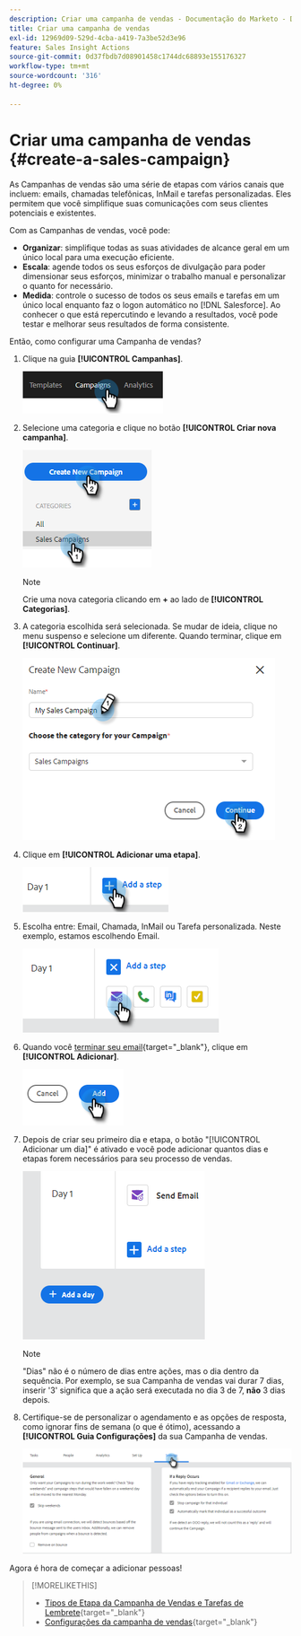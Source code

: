 ```yaml
---
description: Criar uma campanha de vendas - Documentação do Marketo - Documentação do produto
title: Criar uma campanha de vendas
exl-id: 12969d09-529d-4cba-a419-7a3be52d3e96
feature: Sales Insight Actions
source-git-commit: 0d37fbdb7d08901458c1744dc68893e155176327
workflow-type: tm+mt
source-wordcount: '316'
ht-degree: 0%

---
```


# Criar uma campanha de vendas {#create-a-sales-campaign}

As Campanhas de vendas são uma série de etapas com vários canais que incluem: emails, chamadas telefônicas, InMail e tarefas personalizadas. Eles permitem que você simplifique suas comunicações com seus clientes potenciais e existentes.

Com as Campanhas de vendas, você pode:

* **Organizar**: simplifique todas as suas atividades de alcance geral em um único local para uma execução eficiente.
* **Escala**: agende todos os seus esforços de divulgação para poder dimensionar seus esforços, minimizar o trabalho manual e personalizar o quanto for necessário.
* **Medida**: controle o sucesso de todos os seus emails e tarefas em um único local enquanto faz o logon automático no [!DNL Salesforce]. Ao conhecer o que está repercutindo e levando a resultados, você pode testar e melhorar seus resultados de forma consistente.

Então, como configurar uma Campanha de vendas?

1. Clique na guia **[!UICONTROL Campanhas]**.

   ![](assets/create-a-sales-campaign-1.png)

1. Selecione uma categoria e clique no botão **[!UICONTROL Criar nova campanha]**.

   ![](assets/create-a-sales-campaign-2.png)

   >[!NOTE]
   >
   >Crie uma nova categoria clicando em **+** ao lado de **[!UICONTROL Categorias]**.

1. A categoria escolhida será selecionada. Se mudar de ideia, clique no menu suspenso e selecione um diferente. Quando terminar, clique em **[!UICONTROL Continuar]**.

   ![](assets/create-a-sales-campaign-3.png)

1. Clique em **[!UICONTROL Adicionar uma etapa]**.

   ![](assets/create-a-sales-campaign-4.png)

1. Escolha entre: Email, Chamada, InMail ou Tarefa personalizada. Neste exemplo, estamos escolhendo Email.

   ![](assets/create-a-sales-campaign-5.png)

1. Quando você [terminar seu email](/help/marketo/product-docs/marketo-sales-insight/actions/campaigns/sales-campaign-step-types-and-reminder-tasks.md#email){target="_blank"}, clique em **[!UICONTROL Adicionar]**.

   ![](assets/create-a-sales-campaign-6.png)

1. Depois de criar seu primeiro dia e etapa, o botão &quot;[!UICONTROL Adicionar um dia]&quot; é ativado e você pode adicionar quantos dias e etapas forem necessários para seu processo de vendas.

   ![](assets/create-a-sales-campaign-7.png)

   >[!NOTE]
   >
   >&quot;Dias&quot; não é o número de dias entre ações, mas o dia dentro da sequência. Por exemplo, se sua Campanha de vendas vai durar 7 dias, inserir &#39;3&#39; significa que a ação será executada no dia 3 de 7, **não** 3 dias depois.

1. Certifique-se de personalizar o agendamento e as opções de resposta, como ignorar fins de semana (o que é ótimo), acessando a **[!UICONTROL Guia Configurações]** da sua Campanha de vendas.

   ![](assets/create-a-sales-campaign-8.png)

Agora é hora de começar a adicionar pessoas!

>[!MORELIKETHIS]
>
>* [Tipos de Etapa da Campanha de Vendas e Tarefas de Lembrete](/help/marketo/product-docs/marketo-sales-insight/actions/campaigns/sales-campaign-step-types-and-reminder-tasks.md){target="_blank"}
>* [Configurações da campanha de vendas](/help/marketo/product-docs/marketo-sales-insight/actions/campaigns/sales-campaign-settings.md){target="_blank"}
